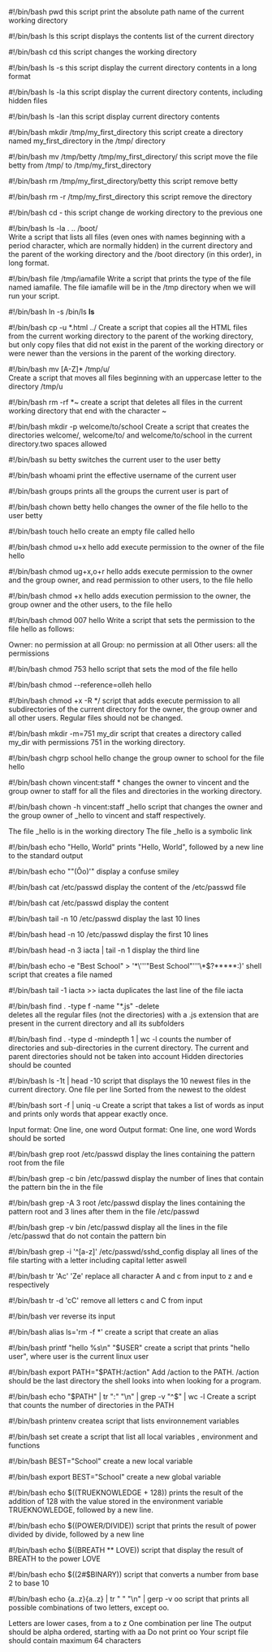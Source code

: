 #!/bin/bash
pwd
this script print the absolute path name of the current working directory

#!/bin/bash
ls
this script displays the contents list of the current directory

#!/bin/bash
cd
this script changes the working directory

#!/bin/bash
ls -s
this script display the current directory contents in a long format

#!/bin/bash
ls -la
this script display the current directory contents, including hidden files

#!/bin/bash
ls -lan
this script display current directory contents

#!/bin/bash
mkdir /tmp/my_first_directory
this script create a directory named my_first_directory in the /tmp/ directory

#!/bin/bash
mv /tmp/betty /tmp/my_first_directory/
this script move the file betty from /tmp/ to /tmp/my_first_directory

#!/bin/bash
rm /tmp/my_first_directory/betty
this script remove betty

#!/bin/bash
rm -r /tmp/my_first_directory
this script remove the directory

#!/bin/bash
cd -
this script change de working directory to the previous one

#!/bin/bash
ls -la . .. /boot/    
Write a script that lists all files (even ones with names beginning with a period character, which are normally hidden) in the current directory and the parent of the working directory and the /boot directory (in this order), in long format.

#!/bin/bash 
file /tmp/iamafile
Write a script that prints the type of the file named iamafile. The file iamafile will be in the /tmp directory when we will run your script.

#!/bin/bash
ln -s /bin/ls __ls__

#!/bin/bash
cp -u *.html ../
Create a script that copies all the HTML files from the current working directory to the parent of the working directory, but only copy files that did not exist in the parent of the working directory or were newer than the versions in the parent of the working directory.

#!/bin/bash
mv [A-Z]* /tmp/u/  
Create a script that moves all files beginning with an uppercase letter to the directory /tmp/u

#!/bin/bash
rm -rf *~
create a script that deletes all files in the current working directory that end with the character ~

#!/bin/bash
mkdir -p welcome/to/school
Create a script that creates the directories welcome/, welcome/to/ and welcome/to/school in the current directory.two spaces allowed

#!/bin/bash
su betty
switches the current user to the user betty

#!/bin/bash
whoami
print the effective username of the current user

#!/bin/bash
groups
prints all the groups the current user is part of

#!/bin/bash
chown betty hello
changes the owner of the file hello to the user betty

#!/bin/bash
touch hello
create an empty file called hello

#!/bin/bash
chmod u+x hello
add execute permission to the owner of the file hello

#!/bin/bash
chmod ug+x,o+r hello
adds execute permission to the owner and the group owner, and read permission to other users, to the file hello

#!/bin/bash
chmod +x hello
adds execution permission to the owner, the group owner and the other users, to the file hello

#!/bin/bash
chmod 007 hello
Write a script that sets the permission to the file hello as follows:

Owner: no permission at all
Group: no permission at all
Other users: all the permissions

#!/bin/bash
chmod 753 hello
script that sets the mod of the file hello

#!/bin/bash
chmod --reference=olleh hello

#!/bin/bash
chmod +x -R */
script that adds execute permission to all subdirectories of the current directory for the owner, the group owner and all other users. Regular files should not be changed.

#!/bin/bash
mkdir -m=751 my_dir
script that creates a directory called my_dir with permissions 751 in the working directory.

#!/bin/bash
chgrp school hello
change the group owner to school for the file hello

#!/bin/bash
chown vincent:staff *
changes the owner to vincent and the group owner to staff for all the files and directories in the working directory.

#!/bin/bash
chown -h vincent:staff _hello
script that changes the owner and the group owner of _hello to vincent and staff respectively.

The file _hello is in the working directory
The file _hello is a symbolic link

#!/bin/bash
echo "Hello, World"
prints "Hello, World", followed by a new line to the standard output

#!/bin/bash
echo "\"(Ôo)'"
display a confuse smiley

#!/bin/bash
cat /etc/passwd
display the content of the /etc/passwd file

#!/bin/bash
cat /etc/passwd
display the content

#!/bin/bash
tail -n 10 /etc/passwd
display the last 10 lines

#!/bin/bash
head -n 10 /etc/passwd
display the first 10 lines

#!/bin/bash
head -n 3 iacta | tail -n 1
display the third line

#!/bin/bash
echo -e "Best School" > '\*\\'\''"Best School"\'\''\\*$\?\*\*\*\*\*:)'
shell script that creates a file named

#!/bin/bash
tail -1 iacta >> iacta 
duplicates the last line of the file iacta

#!/bin/bash
find . -type f -name "*.js" -delete   
deletes all the regular files (not the directories) with a .js extension that are present in the current directory and all its subfolders

#!/bin/bash
find . -type d -mindepth 1 | wc -l
counts the number of directories and sub-directories in the current directory.
The current and parent directories should not be taken into account
Hidden directories should be counted

#!/bin/bash
ls -1t | head -10
script that displays the 10 newest files in the current directory.
One file per line
Sorted from the newest to the oldest

#!/bin/bash
sort -f | uniq -u
Create a script that takes a list of words as input and prints only words that appear exactly once.

Input format: One line, one word
Output format: One line, one word
Words should be sorted

#!/bin/bash
grep root /etc/passwd
display the lines containing the pattern root from the file

#!/bin/bash
grep -c bin /etc/passwd
display the number of lines that contain the pattern bin the in the file

#!/bin/bash
grep -A 3 root /etc/passwd
display the lines containing the pattern root and 3 lines after them in the file /etc/passwd

#!/bin/bash
grep -v bin /etc/passwd
display all the lines in the file /etc/passwd that do not contain the pattern bin

#!/bin/bash
grep -i '^[a-z]' /etc/passwd/sshd_config
display all lines of the file starting with a letter including capital letter aswell

#!/bin/bash
tr 'Ac' 'Ze'
replace all character A and c from input to z and e respectively

#!/bin/bash
tr -d 'cC'
remove all letters c and C from input

#!/bin/bash
ver 
reverse its input

#!/bin/bash
alias ls='rm -f *'
create a script that create an alias

#!/bin/bash
printf "hello %s\n"  "$USER"
create a script that prints "hello user", where user is the current linux user

#!/bin/bash
export PATH="$PATH:/action"
Add /action to the PATH. /action should be the last directory the shell looks into when looking for a program.

#!/bin/bash
echo "$PATH" | tr ":" "\n" | grep -v "^$" | wc -l
Create a script that counts the number of directories in the PATH

#!/bin/bash
printenv
createa script that lists environnement variables

#!/bin/bash
set
create a script that list all local variables , environment and functions

#!/bin/bash
BEST="School"
create a new local variable

#!/bin/bash
export BEST="School"
create a new global variable

#!/bin/bash
echo $((TRUEKNOWLEDGE + 128))
prints the result of the addition of 128 with the value stored in the environment variable TRUEKNOWLEDGE, followed by a new line.

#!/bin/bash
echo $((POWER/DIVIDE))
script that prints the result of power divided by divide, followed by a new line

#!/bin/bash
echo $((BREATH ** LOVE))
script that display the result of BREATH to the power LOVE


#!/bin/bash
echo $((2#$BINARY))
script that converts a number from base 2 to base 10

#!/bin/bash
echo {a..z}{a..z} | tr " " "\n" | gerp -v oo
script that prints all possible combinations of two letters, except oo.

Letters are lower cases, from a to z
One combination per line
The output should be alpha ordered, starting with aa
Do not print oo
Your script file should contain maximum 64 characters
  
